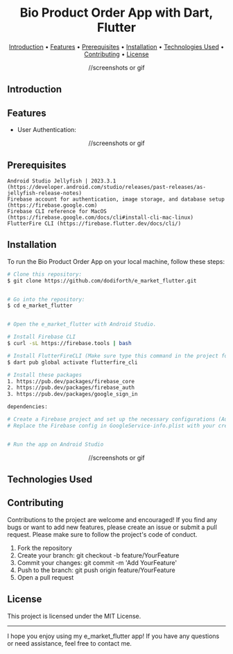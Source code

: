 <h1 align="center">
  Bio Product Order App with Dart, Flutter
  <br>
</h1>

<p align="center">
  <a href="#introduction">Introduction</a> •
  <a href="#features">Features</a> •
  <a href="#prerequisites">Prerequisites</a> •
  <a href="#installation">Installation</a> •
  <a href="#technologiesused">Technologies Used</a> •
  <a href="#contributing">Contributing</a> •
  <a href="#license">License</a>
</p>

<p align="center">
    //screenshots or gif
</p>

## Introduction

## Features

* User Authentication:

<p align="center">
    //screenshots or gif
</p>

<a id="prerequisites"></a>
## Prerequisites

    Android Studio Jellyfish | 2023.3.1 (https://developer.android.com/studio/releases/past-releases/as-jellyfish-release-notes)
    Firebase account for authentication, image storage, and database setup (https://firebase.google.com)
    Firebase CLI reference for MacOS (https://firebase.google.com/docs/cli#install-cli-mac-linux)
    FlutterFire CLI (https://firebase.flutter.dev/docs/cli/)

## Installation

To run the Bio Product Order App on your local machine, follow these steps:

```bash
# Clone this repository:
$ git clone https://github.com/dodiforth/e_market_flutter.git


# Go into the repository:
$ cd e_market_flutter


# Open the e_market_flutter with Android Studio.

# Install Firebase CLI 
$ curl -sL https://firebase.tools | bash

# Install FlutterFireCLI (Make sure type this command in the project folder
$ dart pub global activate flutterfire_cli

# Install these packages 
1. https://pub.dev/packages/firebase_core
2. https://pub.dev/packages/firebase_auth
3. https://pub.dev/packages/google_sign_in

dependencies:

# Create a Firebase project and set up the necessary configurations (Authentication, Storage and Firestore).
# Replace the Firebase config in GoogleService-info.plist with your credentials.


# Run the app on Android Studio
```

<p align="center">
    //screenshots or gif
</p>

<a id="technologiesused"></a>
## Technologies Used

## Contributing

Contributions to the project are welcome and encouraged! If you find any bugs or want to add new features, please create an issue or submit a pull request. Please make sure to follow the project's code of conduct.

1. Fork the repository
2. Create your branch: git checkout -b feature/YourFeature
3. Commit your changes: git commit -m 'Add YourFeature'
4. Push to the branch: git push origin feature/YourFeature
5. Open a pull request

## License

This project is licensed under the MIT License.

---

I hope you enjoy using my e_market_flutter app! If you have any questions or need assistance, feel free to contact me.
